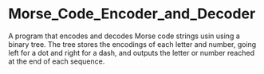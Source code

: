 # Morse_Code_Encoder_and_Decoder
 
A program that encodes and decodes Morse code strings usin using a binary tree. The tree stores the encodings of each letter and number, going left for a dot and right for a dash, and outputs the letter or number reached at the end of each sequence.
